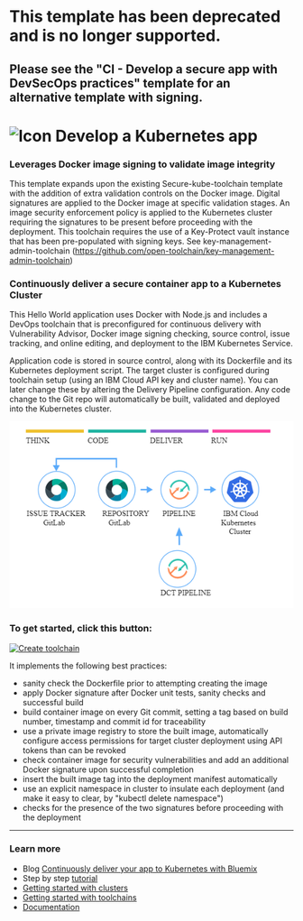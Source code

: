 # This template has been deprecated and is no longer supported.
## Please see the "CI - Develop a secure app with DevSecOps practices" template for an alternative template with signing.
# ![Icon](./.bluemix/secure-lock-kubernetes.png) Develop a Kubernetes app

### Leverages Docker image signing to validate image integrity
This template expands upon the existing Secure-kube-toolchain template  with the addition of extra validation controls on the Docker image. Digital signatures are applied to the Docker image at specific validation stages. An image security enforcement policy is applied to the Kubernetes cluster requiring the signatures to be present before proceeding with the deployment. This toolchain requires the use of a Key-Protect vault instance that has been pre-populated with signing keys. See key-management-admin-toolchain (https://github.com/open-toolchain/key-management-admin-toolchain)

### Continuously deliver a secure container app to a Kubernetes Cluster
This Hello World application uses Docker with Node.js and includes a DevOps toolchain that is preconfigured for continuous delivery with Vulnerability Advisor, Docker image signing checking, source control, issue tracking, and online editing, and deployment to the IBM Kubernetes Service.

Application code is stored in source control, along with its Dockerfile and its Kubernetes deployment script.
The target cluster is configured during toolchain setup (using an IBM Cloud API key and cluster name). You can later change these by altering the Delivery Pipeline configuration.
Any code change to the Git repo will automatically be built, validated and deployed into the Kubernetes cluster.

![Icon](./.bluemix/toolchain.png)

### To get started, click this button:
[![Create toolchain](https://cloud.ibm.com/devops/graphics/create_toolchain_button.png)](https://cloud.ibm.com/devops/setup/deploy?repository=https%3A%2F%2Fgithub.com%2Fopen-toolchain%2Fimage-signed-secure-kube-toolchain&env_id=ibm:yp:us-south)

It implements the following best practices:
- sanity check the Dockerfile prior to attempting creating the image
- apply Docker signature after Docker unit tests, sanity checks and successful build
- build container image on every Git commit, setting a tag based on build number, timestamp and commit id for traceability
- use a private image registry to store the built image, automatically configure access permissions for target cluster deployment using API tokens than can be revoked
- check container image for security vulnerabilities and add an additional Docker signature upon successful completion
- insert the built image tag into the deployment manifest automatically
- use an explicit namespace in cluster to insulate each deployment (and make it easy to clear, by "kubectl delete namespace")
- checks for the presence of the two signatures before proceeding with the deployment

---
### Learn more 

* Blog [Continuously deliver your app to Kubernetes with Bluemix](https://www.ibm.com/blogs/bluemix/2017/07/continuously-deliver-your-app-to-kubernetes-with-bluemix/)
* Step by step [tutorial](https://www.ibm.com/devops/method/tutorials/tc_secure_kube)
* [Getting started with clusters](https://cloud.ibm.com/docs/containers?topic=containers-getting-started)
* [Getting started with toolchains](https://cloud.ibm.com/devops/getting-started)
* [Documentation](https://cloud.ibm.com/docs/services/ContinuousDelivery?topic=ContinuousDelivery-getting-started&pos=2)
